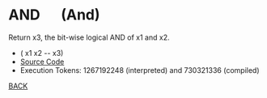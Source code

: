 # AND &emsp; (And)
Return x3, the bit-wise logical AND of x1 and x2.
* ( x1 x2 -- x3)
* [Source Code](../words/core/And.cs)
* Execution Tokens: 1267192248 (interpreted) and 730321336 (compiled)


[BACK](builtins.md#And)
